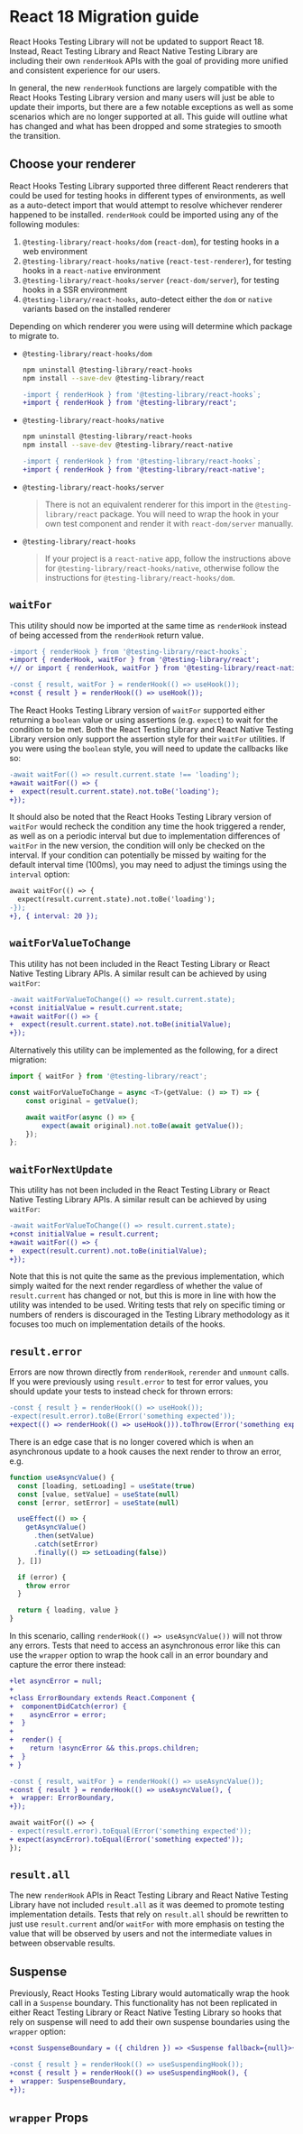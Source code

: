 # React 18 Migration guide

React Hooks Testing Library will not be updated to support React 18. Instead, React Testing Library
and React Native Testing Library are including their own `renderHook` APIs with the goal of
providing more unified and consistent experience for our users.

In general, the new `renderHook` functions are largely compatible with the React Hooks Testing
Library version and many users will just be able to update their imports, but there are a few
notable exceptions as well as some scenarios which are no longer supported at all. This guide will
outline what has changed and what has been dropped and some strategies to smooth the transition.

## Choose your renderer

React Hooks Testing Library supported three different React renderers that could be used for testing
hooks in different types of environments, as well as a auto-detect import that would attempt to
resolve whichever renderer happened to be installed. `renderHook` could be imported using any of the
following modules:

1. `@testing-library/react-hooks/dom` (`react-dom`), for testing hooks in a web environment
2. `@testing-library/react-hooks/native` (`react-test-renderer`), for testing hooks in a
   `react-native` environment
3. `@testing-library/react-hooks/server` (`react-dom/server`), for testing hooks in a SSR
   environment
4. `@testing-library/react-hooks`, auto-detect either the `dom` or `native` variants based on the
   installed renderer

Depending on which renderer you were using will determine which package to migrate to.

- `@testing-library/react-hooks/dom`

  ```sh
  npm uninstall @testing-library/react-hooks
  npm install --save-dev @testing-library/react
  ```

  ```diff
  -import { renderHook } from '@testing-library/react-hooks`;
  +import { renderHook } from '@testing-library/react';
  ```

- `@testing-library/react-hooks/native`

  ```sh
  npm uninstall @testing-library/react-hooks
  npm install --save-dev @testing-library/react-native
  ```

  ```diff
  -import { renderHook } from '@testing-library/react-hooks`;
  +import { renderHook } from '@testing-library/react-native';
  ```

- `@testing-library/react-hooks/server`

  > There is not an equivalent renderer for this import in the `@testing-library/react` package. You
  > will need to wrap the hook in your own test component and render it with `react-dom/server`
  > manually.

- `@testing-library/react-hooks`
  > If your project is a `react-native` app, follow the instructions above for
  > `@testing-library/react-hooks/native`, otherwise follow the instructions for
  > `@testing-library/react-hooks/dom`.

## `waitFor`

This utility should now be imported at the same time as `renderHook` instead of being accessed from
the `renderHook` return value.

```diff
-import { renderHook } from '@testing-library/react-hooks`;
+import { renderHook, waitFor } from '@testing-library/react';
+// or import { renderHook, waitFor } from '@testing-library/react-native';
```

```diff
-const { result, waitFor } = renderHook(() => useHook());
+const { result } = renderHook(() => useHook());
```

The React Hooks Testing Library version of `waitFor` supported either returning a `boolean` value or
using assertions (e.g. `expect`) to wait for the condition to be met. Both the React Testing Library
and React Native Testing Library version only support the assertion style for their `waitFor`
utilities. If you were using the `boolean` style, you will need to update the callbacks like so:

```diff
-await waitFor(() => result.current.state !== 'loading');
+await waitFor(() => {
+  expect(result.current.state).not.toBe('loading');
+});
```

It should also be noted that the React Hooks Testing Library version of `waitFor` would recheck the
condition any time the hook triggered a render, as well as on a periodic interval but due to
implementation differences of `waitFor` in the new version, the condition will only be checked on
the interval. If your condition can potentially be missed by waiting for the default interval time
(100ms), you may need to adjust the timings using the `interval` option:

```diff
await waitFor(() => {
  expect(result.current.state).not.toBe('loading');
-});
+}, { interval: 20 });
```

## `waitForValueToChange`

This utility has not been included in the React Testing Library or React Native Testing Library
APIs. A similar result can be achieved by using `waitFor`:

```diff
-await waitForValueToChange(() => result.current.state);
+const initialValue = result.current.state;
+await waitFor(() => {
+  expect(result.current.state).not.toBe(initialValue);
+});
```

Alternatively this utility can be implemented as the following, for a direct migration:

```ts
import { waitFor } from '@testing-library/react';

const waitForValueToChange = async <T>(getValue: () => T) => {
    const original = getValue();

    await waitFor(async () => {
        expect(await original).not.toBe(await getValue());
    });
};
```

## `waitForNextUpdate`

This utility has not been included in the React Testing Library or React Native Testing Library
APIs. A similar result can be achieved by using `waitFor`:

```diff
-await waitForValueToChange(() => result.current.state);
+const initialValue = result.current;
+await waitFor(() => {
+  expect(result.current).not.toBe(initialValue);
+});
```

Note that this is not quite the same as the previous implementation, which simply waited for the
next render regardless of whether the value of `result.current` has changed or not, but this is more
in line with how the utility was intended to be used. Writing tests that rely on specific timing or
numbers of renders is discouraged in the Testing Library methodology as it focuses too much on
implementation details of the hooks.

## `result.error`

Errors are now thrown directly from `renderHook`, `rerender` and `unmount` calls. If you were
previously using `result.error` to test for error values, you should update your tests to instead
check for thrown errors:

```diff
-const { result } = renderHook(() => useHook());
-expect(result.error).toBe(Error('something expected'));
+expect(() => renderHook(() => useHook())).toThrow(Error('something expected'));
```

There is an edge case that is no longer covered which is when an asynchronous update to a hook
causes the next render to throw an error, e.g.

```ts
function useAsyncValue() {
  const [loading, setLoading] = useState(true)
  const [value, setValue] = useState(null)
  const [error, setError] = useState(null)

  useEffect(() => {
    getAsyncValue()
      .then(setValue)
      .catch(setError)
      .finally(() => setLoading(false))
  }, [])

  if (error) {
    throw error
  }

  return { loading, value }
}
```

In this scenario, calling `renderHook(() => useAsyncValue())` will not throw any errors. Tests that
need to access an asynchronous error like this can use the `wrapper` option to wrap the hook call in
an error boundary and capture the error there instead:

```diff
+let asyncError = null;
+
+class ErrorBoundary extends React.Component {
+  componentDidCatch(error) {
+    asyncError = error;
+  }
+
+  render() {
+    return !asyncError && this.props.children;
+  }
+ }

-const { result, waitFor } = renderHook(() => useAsyncValue());
+const { result } = renderHook(() => useAsyncValue(), {
+  wrapper: ErrorBoundary,
+});

await waitFor(() => {
- expect(result.error).toEqual(Error('something expected'));
+ expect(asyncError).toEqual(Error('something expected'));
});
```

## `result.all`

The new `renderHook` APIs in React Testing Library and React Native Testing Library have not
included `result.all` as it was deemed to promote testing implementation details. Tests that rely on
`result.all` should be rewritten to just use `result.current` and/or `waitFor` with more emphasis on
testing the value that will be observed by users and not the intermediate values in between
observable results.

## Suspense

Previously, React Hooks Testing Library would automatically wrap the hook call in a `Suspense`
boundary. This functionality has not been replicated in either React Testing Library or React Native
Testing Library so hooks that rely on suspense will need to add their own suspense boundaries using
the `wrapper` option:

```diff
+const SuspenseBoundary = ({ children }) => <Suspense fallback={null}>{children}</Suspense>

-const { result } = renderHook(() => useSuspendingHook());
+const { result } = renderHook(() => useSuspendingHook(), {
+  wrapper: SuspenseBoundary,
+});
```

## `wrapper` Props
